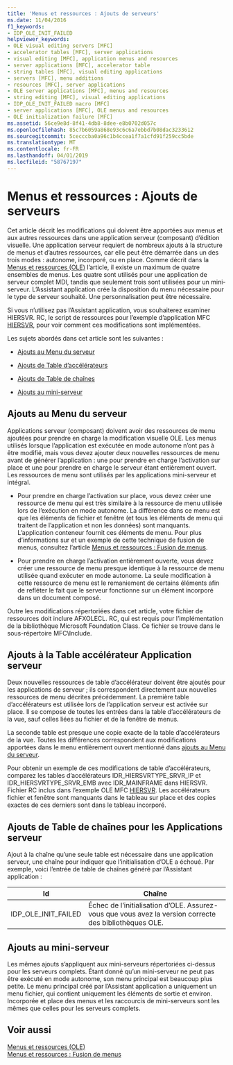 ```yaml
---
title: 'Menus et ressources : Ajouts de serveurs'
ms.date: 11/04/2016
f1_keywords:
- IDP_OLE_INIT_FAILED
helpviewer_keywords:
- OLE visual editing servers [MFC]
- accelerator tables [MFC], server applications
- visual editing [MFC], application menus and resources
- server applications [MFC], accelerator table
- string tables [MFC], visual editing applications
- servers [MFC], menu additions
- resources [MFC], server applications
- OLE server applications [MFC], menus and resources
- string editing [MFC], visual editing applications
- IDP_OLE_INIT_FAILED macro [MFC]
- server applications [MFC], OLE menus and resources
- OLE initialization failure [MFC]
ms.assetid: 56ce9e8d-8f41-4db8-8dee-e8b0702d057c
ms.openlocfilehash: 85c7b6059a868e93c6c6a7ebbd7b08dac3233612
ms.sourcegitcommit: 5cecccba0a96c1b4ccea1f7a1cfd91f259cc5bde
ms.translationtype: MT
ms.contentlocale: fr-FR
ms.lasthandoff: 04/01/2019
ms.locfileid: "58767197"
---
```

# <a name="menus-and-resources-server-additions"></a>Menus et ressources : Ajouts de serveurs

Cet article décrit les modifications qui doivent être apportées aux menus et aux autres ressources dans une application serveur (composant) d’édition visuelle. Une application serveur requiert de nombreux ajouts à la structure de menus et d’autres ressources, car elle peut être démarrée dans un des trois modes : autonome, incorporé, ou en place. Comme décrit dans la [Menus et ressources (OLE)](../mfc/menus-and-resources-ole.md) l’article, il existe un maximum de quatre ensembles de menus. Les quatre sont utilisés pour une application de serveur complet MDI, tandis que seulement trois sont utilisées pour un mini-serveur. L’Assistant application crée la disposition du menu nécessaire pour le type de serveur souhaité. Une personnalisation peut être nécessaire.

Si vous n’utilisez pas l’Assistant application, vous souhaiterez examiner HIERSVR. RC, le script de ressources pour l’exemple d’application MFC [HIERSVR](../overview/visual-cpp-samples.md), pour voir comment ces modifications sont implémentées.

Les sujets abordés dans cet article sont les suivantes :

- [Ajouts au Menu du serveur](#_core_server_menu_additions)

- [Ajouts de Table d’accélérateurs](#_core_server_application_accelerator_table_additions)

- [Ajouts de Table de chaînes](../mfc/menus-and-resources-container-additions.md)

- [Ajouts au mini-serveur](#_core_mini.2d.server_additions)

##  <a name="_core_server_menu_additions"></a> Ajouts au Menu du serveur

Applications serveur (composant) doivent avoir des ressources de menu ajoutées pour prendre en charge la modification visuelle OLE. Les menus utilisés lorsque l’application est exécutée en mode autonome n’ont pas à être modifié, mais vous devez ajouter deux nouvelles ressources de menu avant de générer l’application : une pour prendre en charge l’activation sur place et une pour prendre en charge le serveur étant entièrement ouvert. Les ressources de menu sont utilisés par les applications mini-serveur et intégral.

- Pour prendre en charge l’activation sur place, vous devez créer une ressource de menu qui est très similaire à la ressource de menu utilisée lors de l’exécution en mode autonome. La différence dans ce menu est que les éléments de fichier et fenêtre (et tous les éléments de menu qui traitent de l’application et non les données) sont manquants. L’application conteneur fournit ces éléments de menu. Pour plus d’informations sur et un exemple de cette technique de fusion de menus, consultez l’article [Menus et ressources : Fusion de menus](../mfc/menus-and-resources-menu-merging.md).

- Pour prendre en charge l’activation entièrement ouverte, vous devez créer une ressource de menu presque identique à la ressource de menu utilisée quand exécuter en mode autonome. La seule modification à cette ressource de menu est le remaniement de certains éléments afin de refléter le fait que le serveur fonctionne sur un élément incorporé dans un document composé.

Outre les modifications répertoriées dans cet article, votre fichier de ressources doit inclure AFXOLECL. RC, qui est requis pour l’implémentation de la bibliothèque Microsoft Foundation Class. Ce fichier se trouve dans le sous-répertoire MFC\Include.

##  <a name="_core_server_application_accelerator_table_additions"></a> Ajouts à la Table accélérateur Application serveur

Deux nouvelles ressources de table d’accélérateur doivent être ajoutés pour les applications de serveur ; ils correspondent directement aux nouvelles ressources de menu décrites précédemment. La première table d’accélérateurs est utilisée lors de l’application serveur est activée sur place. Il se compose de toutes les entrées dans la table d’accélérateurs de la vue, sauf celles liées au fichier et de la fenêtre de menus.

La seconde table est presque une copie exacte de la table d’accélérateurs de la vue. Toutes les différences correspondent aux modifications apportées dans le menu entièrement ouvert mentionné dans [ajouts au Menu du serveur](#_core_server_menu_additions).

Pour obtenir un exemple de ces modifications de table d’accélérateurs, comparez les tables d’accélérateurs IDR_HIERSVRTYPE_SRVR_IP et IDR_HIERSVRTYPE_SRVR_EMB avec IDR_MAINFRAME dans HIERSVR. Fichier RC inclus dans l’exemple OLE MFC [HIERSVR](../overview/visual-cpp-samples.md). Les accélérateurs fichier et fenêtre sont manquants dans le tableau sur place et des copies exactes de ces derniers sont dans le tableau incorporé.

##  <a name="_core_string_table_additions_for_server_applications"></a> Ajouts de Table de chaînes pour les Applications serveur

Ajout à la chaîne qu’une seule table est nécessaire dans une application serveur, une chaîne pour indiquer que l’initialisation d’OLE a échoué. Par exemple, voici l’entrée de table de chaînes généré par l’Assistant application :

|Id|Chaîne|
|--------|------------|
|IDP_OLE_INIT_FAILED|Échec de l’initialisation d’OLE. Assurez-vous que vous avez la version correcte des bibliothèques OLE.|

##  <a name="_core_mini.2d.server_additions"></a> Ajouts au mini-serveur

Les mêmes ajouts s’appliquent aux mini-serveurs répertoriées ci-dessus pour les serveurs complets. Étant donné qu’un mini-serveur ne peut pas être exécuté en mode autonome, son menu principal est beaucoup plus petite. Le menu principal créé par l’Assistant application a uniquement un menu fichier, qui contient uniquement les éléments de sortie et environ. Incorporée et place des menus et les raccourcis de mini-serveurs sont les mêmes que celles pour les serveurs complets.

## <a name="see-also"></a>Voir aussi

[Menus et ressources (OLE)](../mfc/menus-and-resources-ole.md)<br/>
[Menus et ressources : Fusion de menus](../mfc/menus-and-resources-menu-merging.md)
